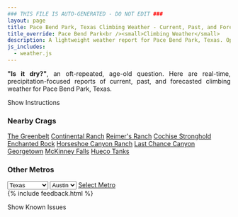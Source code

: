 ```yaml
---
### THIS FILE IS AUTO-GENERATED - DO NOT EDIT ###
layout: page
title: Pace Bend Park, Texas Climbing Weather - Current, Past, and Forecasted Report
title_override: Pace Bend Park<br /><small>Climbing Weather</small>
description: A lightweight weather report for Pace Bend Park, Texas. Optimized for slow internet connections.
js_includes:
  - weather.js
---
```


<section class="measure center lh-copy f5-ns f6 ph2 mv4" style="text-align: justify;">
<strong>"Is it dry?"</strong>, an oft-repeated, age-old question. Here are real-time,
precipitation-focused reports of current, past, and forecasted climbing weather for Pace Bend Park, Texas.
</section>

<p id="settings-toggle" class="mw5 b center tc hover-light-red black-70 pointer">Show Instructions</p>
<section id="settings" class="overflow-hidden" style="display:none;">
    <div class="mv2 ph2 center">
        <div class="fn f6 tc pv2">
            <p class="measure lh-copy center"><strong>Show/hide hourly forecasts</strong> by clicking the desired day.</p>
            <hr class="mw5 p0 mv2 o-60 b0 bt b--light-red light-red bg-light-red">
            <p class="measure lh-copy center"><strong>Current and Past conditions</strong> are measured by the nearest weather station. <strong>Forecast conditions</strong> are calculated and polled separately.</p>
            <hr class="mw5 p0 mv2 o-60 b0 bt b--light-red light-red bg-light-red">
            <p class="measure lh-copy center"><strong>Having issues?</strong> Try <a id="clear-cache" class="no-underline relative fancy-link light-red hover-light-red" href="#">clearing the local cache</a>.</p>
            <hr class="mw5 p0 mv2 o-60 b0 bt b--light-red light-red bg-light-red">
            <p class="measure lh-copy center">Weather data sourced from <a class="no-underline fancy-link relative light-red" target="_blank" href="https://www.weather.gov/documentation/services-web-api">weather.gov</a>.</p>
        </div>
    </div>
</section>
<section id="weather" data-crag="pace-bend-park-texas" class="mv4-ns mv3 ph2 center"></section>
<section id="nearby" class="tc lh-copy">
  <h3>Nearby Crags</h3>
<a class="nowrap no-underline fancy-link relative light-red mh3" href="/crags/the-greenbelt-texas-weather.html">The Greenbelt</a>
<a class="nowrap no-underline fancy-link relative light-red mh3" href="/crags/continental-ranch-texas-weather.html">Continental Ranch</a>
<a class="nowrap no-underline fancy-link relative light-red mh3" href="/crags/reimers-ranch-texas-weather.html">Reimer's Ranch</a>
<a class="nowrap no-underline fancy-link relative light-red mh3" href="/crags/cochise-stronghold-arizona-weather.html">Cochise Stronghold</a>
<a class="nowrap no-underline fancy-link relative light-red mh3" href="/crags/enchanted-rock-texas-weather.html">Enchanted Rock</a>
<a class="nowrap no-underline fancy-link relative light-red mh3" href="/crags/horseshoe-canyon-ranch-arkansas-weather.html">Horseshoe Canyon Ranch</a>
<a class="nowrap no-underline fancy-link relative light-red mh3" href="/crags/last-chance-canyon-new-mexico-weather.html">Last Chance Canyon</a>
<a class="nowrap no-underline fancy-link relative light-red mh3" href="/crags/georgetown-texas-weather.html">Georgetown</a>
<a class="nowrap no-underline fancy-link relative light-red mh3" href="/crags/mckinney-falls-texas-weather.html">McKinney Falls</a>
<a class="nowrap no-underline fancy-link relative light-red mh3" href="/crags/hueco-tanks-texas-weather.html">Hueco Tanks</a>
</section>
<section id="nearby" class="tc lh-copy">
  <h3>Other Metros</h3>
  <select class="ma1 bg-near-white pa2" id="stateSel">
    <option value="Texas" selected>Texas</option>
    <option value="Washington">Washington</option>
    <option value="Colorado">Colorado</option>
    <option value="Tennessee">Tennessee</option>
    <option value="Utah">Utah</option>
    <option value="California">California</option>
  </select>
  <select class="ma1 bg-near-white pa2" id="citySel">
    <option value="Austin" selected>Austin</option>
  </select>
  <a id="selectMetro" class="f6 link dim ph3 pv2 ma1 dib white bg-light-red" href="/crags/austin-texas-weather.html">Select Metro</a>
  <script>
    var states = [];
    states["Texas"] = "Austin"
    states["Washington"] = "Seattle"
    states["Colorado"] = "Denver"
    states["Tennessee"] = "Nashville"
    states["Utah"] = "Salt Lake City"
    states["California"] = "San Francisco|Los Angeles"
  </script>
</section>
{% include feedback.html %}
<p id="issues-toggle" class="mw5 b center tc hover-light-red black-70 pointer">Show Known Issues</p>
<section id="issues" class="overflow-hidden tc f6">
</section>

<script>
  var weekly_EWX_145_98 = {"updated":"2020-12-29T08:11:30+00:00","units":"us","forecastGenerator":"BaselineForecastGenerator","generatedAt":"2020-12-29T08:57:25+00:00","updateTime":"2020-12-29T08:11:30+00:00","validTimes":"2020-12-29T02:00:00+00:00/P8DT6H","elevation":{"value":235.9152,"unitCode":"unit:m"},"periods":[{"number":1,"name":"Overnight","startTime":"2020-12-29T02:00:00-06:00","endTime":"2020-12-29T06:00:00-06:00","isDaytime":false,"temperature":58,"temperatureUnit":"F","temperatureTrend":null,"windSpeed":"10 mph","windDirection":"SE","icon":"https://api.weather.gov/icons/land/night/rain_showers,30?size=medium","shortForecast":"Slight Chance Rain Showers","detailedForecast":"A slight chance of rain showers. Cloudy, with a low around 58. Southeast wind around 10 mph. Chance of precipitation is 30%. New rainfall amounts less than a tenth of an inch possible."},{"number":2,"name":"Tuesday","startTime":"2020-12-29T06:00:00-06:00","endTime":"2020-12-29T18:00:00-06:00","isDaytime":true,"temperature":72,"temperatureUnit":"F","temperatureTrend":null,"windSpeed":"10 to 15 mph","windDirection":"SE","icon":"https://api.weather.gov/icons/land/day/rain_showers,30/rain_showers,20?size=medium","shortForecast":"Chance Rain Showers","detailedForecast":"A chance of rain showers. Cloudy, with a high near 72. Southeast wind 10 to 15 mph. Chance of precipitation is 30%. New rainfall amounts less than a tenth of an inch possible."},{"number":3,"name":"Tuesday Night","startTime":"2020-12-29T18:00:00-06:00","endTime":"2020-12-30T06:00:00-06:00","isDaytime":false,"temperature":61,"temperatureUnit":"F","temperatureTrend":null,"windSpeed":"10 mph","windDirection":"SSE","icon":"https://api.weather.gov/icons/land/night/rain_showers,30/tsra,40?size=medium","shortForecast":"Chance Rain Showers then Chance Showers And Thunderstorms","detailedForecast":"A chance of rain showers before midnight, then a chance of showers and thunderstorms. Cloudy, with a low around 61. South southeast wind around 10 mph. Chance of precipitation is 40%. New rainfall amounts less than a tenth of an inch possible."},{"number":4,"name":"Wednesday","startTime":"2020-12-30T06:00:00-06:00","endTime":"2020-12-30T18:00:00-06:00","isDaytime":true,"temperature":67,"temperatureUnit":"F","temperatureTrend":null,"windSpeed":"5 to 15 mph","windDirection":"ESE","icon":"https://api.weather.gov/icons/land/day/tsra,90/tsra,100?size=medium","shortForecast":"Showers And Thunderstorms","detailedForecast":"Showers and thunderstorms. Mostly cloudy, with a high near 67. East southeast wind 5 to 15 mph, with gusts as high as 25 mph. Chance of precipitation is 100%."},{"number":5,"name":"Wednesday Night","startTime":"2020-12-30T18:00:00-06:00","endTime":"2020-12-31T06:00:00-06:00","isDaytime":false,"temperature":38,"temperatureUnit":"F","temperatureTrend":null,"windSpeed":"15 mph","windDirection":"N","icon":"https://api.weather.gov/icons/land/night/tsra,80/tsra,90?size=medium","shortForecast":"Rain","detailedForecast":"Rain and a slight chance of thunderstorms. Cloudy, with a low around 38. North wind around 15 mph, with gusts as high as 25 mph. Chance of precipitation is 90%."},{"number":6,"name":"Thursday","startTime":"2020-12-31T06:00:00-06:00","endTime":"2020-12-31T18:00:00-06:00","isDaytime":true,"temperature":42,"temperatureUnit":"F","temperatureTrend":null,"windSpeed":"10 to 15 mph","windDirection":"NW","icon":"https://api.weather.gov/icons/land/day/rain,80/rain,70?size=medium","shortForecast":"Rain","detailedForecast":"Rain. Cloudy, with a high near 42. Northwest wind 10 to 15 mph, with gusts as high as 25 mph. Chance of precipitation is 80%."},{"number":7,"name":"Thursday Night","startTime":"2020-12-31T18:00:00-06:00","endTime":"2021-01-01T06:00:00-06:00","isDaytime":false,"temperature":33,"temperatureUnit":"F","temperatureTrend":null,"windSpeed":"10 to 15 mph","windDirection":"W","icon":"https://api.weather.gov/icons/land/night/sct?size=medium","shortForecast":"Partly Cloudy","detailedForecast":"Partly cloudy, with a low around 33. West wind 10 to 15 mph, with gusts as high as 25 mph."},{"number":8,"name":"New Year's Day","startTime":"2021-01-01T06:00:00-06:00","endTime":"2021-01-01T18:00:00-06:00","isDaytime":true,"temperature":57,"temperatureUnit":"F","temperatureTrend":null,"windSpeed":"10 mph","windDirection":"NW","icon":"https://api.weather.gov/icons/land/day/few?size=medium","shortForecast":"Sunny","detailedForecast":"Sunny, with a high near 57. Northwest wind around 10 mph."},{"number":9,"name":"Friday Night","startTime":"2021-01-01T18:00:00-06:00","endTime":"2021-01-02T06:00:00-06:00","isDaytime":false,"temperature":32,"temperatureUnit":"F","temperatureTrend":null,"windSpeed":"0 to 10 mph","windDirection":"NW","icon":"https://api.weather.gov/icons/land/night/sct?size=medium","shortForecast":"Partly Cloudy","detailedForecast":"Partly cloudy, with a low around 32. Northwest wind 0 to 10 mph."},{"number":10,"name":"Saturday","startTime":"2021-01-02T06:00:00-06:00","endTime":"2021-01-02T18:00:00-06:00","isDaytime":true,"temperature":59,"temperatureUnit":"F","temperatureTrend":null,"windSpeed":"0 to 5 mph","windDirection":"NW","icon":"https://api.weather.gov/icons/land/day/sct?size=medium","shortForecast":"Mostly Sunny","detailedForecast":"Mostly sunny, with a high near 59."},{"number":11,"name":"Saturday Night","startTime":"2021-01-02T18:00:00-06:00","endTime":"2021-01-03T06:00:00-06:00","isDaytime":false,"temperature":33,"temperatureUnit":"F","temperatureTrend":null,"windSpeed":"0 mph","windDirection":"W","icon":"https://api.weather.gov/icons/land/night/few?size=medium","shortForecast":"Mostly Clear","detailedForecast":"Mostly clear, with a low around 33."},{"number":12,"name":"Sunday","startTime":"2021-01-03T06:00:00-06:00","endTime":"2021-01-03T18:00:00-06:00","isDaytime":true,"temperature":66,"temperatureUnit":"F","temperatureTrend":null,"windSpeed":"0 to 10 mph","windDirection":"SW","icon":"https://api.weather.gov/icons/land/day/few?size=medium","shortForecast":"Sunny","detailedForecast":"Sunny, with a high near 66."},{"number":13,"name":"Sunday Night","startTime":"2021-01-03T18:00:00-06:00","endTime":"2021-01-04T06:00:00-06:00","isDaytime":false,"temperature":39,"temperatureUnit":"F","temperatureTrend":null,"windSpeed":"5 mph","windDirection":"S","icon":"https://api.weather.gov/icons/land/night/few?size=medium","shortForecast":"Mostly Clear","detailedForecast":"Mostly clear, with a low around 39."},{"number":14,"name":"Monday","startTime":"2021-01-04T06:00:00-06:00","endTime":"2021-01-04T18:00:00-06:00","isDaytime":true,"temperature":68,"temperatureUnit":"F","temperatureTrend":null,"windSpeed":"5 to 10 mph","windDirection":"SSW","icon":"https://api.weather.gov/icons/land/day/few?size=medium","shortForecast":"Sunny","detailedForecast":"Sunny, with a high near 68."}]}
  var hourly_EWX_145_98 = {"@context":["https://geojson.org/geojson-ld/geojson-context.jsonld",{"@version":"1.1","wx":"https://api.weather.gov/ontology#","geo":"http://www.opengis.net/ont/geosparql#","unit":"http://codes.wmo.int/common/unit/","@vocab":"https://api.weather.gov/ontology#"}],"type":"Feature","geometry":{"type":"Polygon","coordinates":[[[-98.02033,30.4585276],[-98.0197427,30.4358017],[-97.9933734,30.436306],[-97.99395559999999,30.459031999999997],[-98.02033,30.4585276]]]},"properties":{"updated":"2020-12-29T08:11:30+00:00","units":"us","forecastGenerator":"HourlyForecastGenerator","generatedAt":"2020-12-29T08:57:27+00:00","updateTime":"2020-12-29T08:11:30+00:00","validTimes":"2020-12-29T02:00:00+00:00/P8DT6H","elevation":{"value":235.9152,"unitCode":"unit:m"},"periods":[{"number":1,"name":"","startTime":"2020-12-29T02:00:00-06:00","endTime":"2020-12-29T03:00:00-06:00","isDaytime":false,"temperature":62,"temperatureUnit":"F","temperatureTrend":null,"windSpeed":"10 mph","windDirection":"SE","icon":"https://api.weather.gov/icons/land/night/rain_showers,20?size=small","shortForecast":"Slight Chance Rain Showers","detailedForecast":""},{"number":2,"name":"","startTime":"2020-12-29T03:00:00-06:00","endTime":"2020-12-29T04:00:00-06:00","isDaytime":false,"temperature":61,"temperatureUnit":"F","temperatureTrend":null,"windSpeed":"10 mph","windDirection":"SE","icon":"https://api.weather.gov/icons/land/night/rain_showers,30?size=small","shortForecast":"Slight Chance Rain Showers","detailedForecast":""},{"number":3,"name":"","startTime":"2020-12-29T04:00:00-06:00","endTime":"2020-12-29T05:00:00-06:00","isDaytime":false,"temperature":60,"temperatureUnit":"F","temperatureTrend":null,"windSpeed":"10 mph","windDirection":"SE","icon":"https://api.weather.gov/icons/land/night/rain_showers,30?size=small","shortForecast":"Slight Chance Rain Showers","detailedForecast":""},{"number":4,"name":"","startTime":"2020-12-29T05:00:00-06:00","endTime":"2020-12-29T06:00:00-06:00","isDaytime":false,"temperature":59,"temperatureUnit":"F","temperatureTrend":null,"windSpeed":"10 mph","windDirection":"SE","icon":"https://api.weather.gov/icons/land/night/rain_showers,30?size=small","shortForecast":"Slight Chance Rain Showers","detailedForecast":""},{"number":5,"name":"","startTime":"2020-12-29T06:00:00-06:00","endTime":"2020-12-29T07:00:00-06:00","isDaytime":true,"temperature":58,"temperatureUnit":"F","temperatureTrend":null,"windSpeed":"10 mph","windDirection":"SE","icon":"https://api.weather.gov/icons/land/day/rain_showers,30?size=small","shortForecast":"Chance Rain Showers","detailedForecast":""},{"number":6,"name":"","startTime":"2020-12-29T07:00:00-06:00","endTime":"2020-12-29T08:00:00-06:00","isDaytime":true,"temperature":58,"temperatureUnit":"F","temperatureTrend":null,"windSpeed":"10 mph","windDirection":"SE","icon":"https://api.weather.gov/icons/land/day/rain_showers,30?size=small","shortForecast":"Chance Rain Showers","detailedForecast":""},{"number":7,"name":"","startTime":"2020-12-29T08:00:00-06:00","endTime":"2020-12-29T09:00:00-06:00","isDaytime":true,"temperature":58,"temperatureUnit":"F","temperatureTrend":null,"windSpeed":"10 mph","windDirection":"SE","icon":"https://api.weather.gov/icons/land/day/rain_showers,30?size=small","shortForecast":"Chance Rain Showers","detailedForecast":""},{"number":8,"name":"","startTime":"2020-12-29T09:00:00-06:00","endTime":"2020-12-29T10:00:00-06:00","isDaytime":true,"temperature":59,"temperatureUnit":"F","temperatureTrend":null,"windSpeed":"10 mph","windDirection":"SE","icon":"https://api.weather.gov/icons/land/day/rain_showers,20?size=small","shortForecast":"Slight Chance Rain Showers","detailedForecast":""},{"number":9,"name":"","startTime":"2020-12-29T10:00:00-06:00","endTime":"2020-12-29T11:00:00-06:00","isDaytime":true,"temperature":61,"temperatureUnit":"F","temperatureTrend":null,"windSpeed":"10 mph","windDirection":"SE","icon":"https://api.weather.gov/icons/land/day/rain_showers,20?size=small","shortForecast":"Slight Chance Rain Showers","detailedForecast":""},{"number":10,"name":"","startTime":"2020-12-29T11:00:00-06:00","endTime":"2020-12-29T12:00:00-06:00","isDaytime":true,"temperature":64,"temperatureUnit":"F","temperatureTrend":null,"windSpeed":"15 mph","windDirection":"SE","icon":"https://api.weather.gov/icons/land/day/rain_showers,20?size=small","shortForecast":"Slight Chance Rain Showers","detailedForecast":""},{"number":11,"name":"","startTime":"2020-12-29T12:00:00-06:00","endTime":"2020-12-29T13:00:00-06:00","isDaytime":true,"temperature":67,"temperatureUnit":"F","temperatureTrend":null,"windSpeed":"15 mph","windDirection":"SSE","icon":"https://api.weather.gov/icons/land/day/rain_showers,20?size=small","shortForecast":"Slight Chance Rain Showers","detailedForecast":""},{"number":12,"name":"","startTime":"2020-12-29T13:00:00-06:00","endTime":"2020-12-29T14:00:00-06:00","isDaytime":true,"temperature":70,"temperatureUnit":"F","temperatureTrend":null,"windSpeed":"15 mph","windDirection":"SSE","icon":"https://api.weather.gov/icons/land/day/rain_showers,20?size=small","shortForecast":"Slight Chance Rain Showers","detailedForecast":""},{"number":13,"name":"","startTime":"2020-12-29T14:00:00-06:00","endTime":"2020-12-29T15:00:00-06:00","isDaytime":true,"temperature":71,"temperatureUnit":"F","temperatureTrend":null,"windSpeed":"10 mph","windDirection":"SSE","icon":"https://api.weather.gov/icons/land/day/rain_showers,20?size=small","shortForecast":"Slight Chance Rain Showers","detailedForecast":""},{"number":14,"name":"","startTime":"2020-12-29T15:00:00-06:00","endTime":"2020-12-29T16:00:00-06:00","isDaytime":true,"temperature":72,"temperatureUnit":"F","temperatureTrend":null,"windSpeed":"10 mph","windDirection":"SSE","icon":"https://api.weather.gov/icons/land/day/rain_showers,20?size=small","shortForecast":"Slight Chance Rain Showers","detailedForecast":""},{"number":15,"name":"","startTime":"2020-12-29T16:00:00-06:00","endTime":"2020-12-29T17:00:00-06:00","isDaytime":true,"temperature":71,"temperatureUnit":"F","temperatureTrend":null,"windSpeed":"10 mph","windDirection":"SSE","icon":"https://api.weather.gov/icons/land/day/rain_showers?size=small","shortForecast":"Slight Chance Rain Showers","detailedForecast":""},{"number":16,"name":"","startTime":"2020-12-29T17:00:00-06:00","endTime":"2020-12-29T18:00:00-06:00","isDaytime":true,"temperature":69,"temperatureUnit":"F","temperatureTrend":null,"windSpeed":"10 mph","windDirection":"SE","icon":"https://api.weather.gov/icons/land/day/rain_showers?size=small","shortForecast":"Slight Chance Rain Showers","detailedForecast":""},{"number":17,"name":"","startTime":"2020-12-29T18:00:00-06:00","endTime":"2020-12-29T19:00:00-06:00","isDaytime":false,"temperature":67,"temperatureUnit":"F","temperatureTrend":null,"windSpeed":"10 mph","windDirection":"SE","icon":"https://api.weather.gov/icons/land/night/rain_showers?size=small","shortForecast":"Chance Rain Showers","detailedForecast":""},{"number":18,"name":"","startTime":"2020-12-29T19:00:00-06:00","endTime":"2020-12-29T20:00:00-06:00","isDaytime":false,"temperature":65,"temperatureUnit":"F","temperatureTrend":null,"windSpeed":"10 mph","windDirection":"SE","icon":"https://api.weather.gov/icons/land/night/rain_showers?size=small","shortForecast":"Chance Rain Showers","detailedForecast":""},{"number":19,"name":"","startTime":"2020-12-29T20:00:00-06:00","endTime":"2020-12-29T21:00:00-06:00","isDaytime":false,"temperature":63,"temperatureUnit":"F","temperatureTrend":null,"windSpeed":"10 mph","windDirection":"SE","icon":"https://api.weather.gov/icons/land/night/rain_showers?size=small","shortForecast":"Chance Rain Showers","detailedForecast":""},{"number":20,"name":"","startTime":"2020-12-29T21:00:00-06:00","endTime":"2020-12-29T22:00:00-06:00","isDaytime":false,"temperature":62,"temperatureUnit":"F","temperatureTrend":null,"windSpeed":"10 mph","windDirection":"SE","icon":"https://api.weather.gov/icons/land/night/rain_showers?size=small","shortForecast":"Chance Rain Showers","detailedForecast":""},{"number":21,"name":"","startTime":"2020-12-29T22:00:00-06:00","endTime":"2020-12-29T23:00:00-06:00","isDaytime":false,"temperature":62,"temperatureUnit":"F","temperatureTrend":null,"windSpeed":"10 mph","windDirection":"SSE","icon":"https://api.weather.gov/icons/land/night/rain_showers?size=small","shortForecast":"Chance Rain Showers","detailedForecast":""},{"number":22,"name":"","startTime":"2020-12-29T23:00:00-06:00","endTime":"2020-12-30T00:00:00-06:00","isDaytime":false,"temperature":62,"temperatureUnit":"F","temperatureTrend":null,"windSpeed":"10 mph","windDirection":"SSE","icon":"https://api.weather.gov/icons/land/night/rain_showers?size=small","shortForecast":"Chance Rain Showers","detailedForecast":""},{"number":23,"name":"","startTime":"2020-12-30T00:00:00-06:00","endTime":"2020-12-30T01:00:00-06:00","isDaytime":false,"temperature":62,"temperatureUnit":"F","temperatureTrend":null,"windSpeed":"10 mph","windDirection":"SSE","icon":"https://api.weather.gov/icons/land/night/tsra?size=small","shortForecast":"Chance Showers And Thunderstorms","detailedForecast":""},{"number":24,"name":"","startTime":"2020-12-30T01:00:00-06:00","endTime":"2020-12-30T02:00:00-06:00","isDaytime":false,"temperature":62,"temperatureUnit":"F","temperatureTrend":null,"windSpeed":"10 mph","windDirection":"SSE","icon":"https://api.weather.gov/icons/land/night/tsra?size=small","shortForecast":"Chance Showers And Thunderstorms","detailedForecast":""},{"number":25,"name":"","startTime":"2020-12-30T02:00:00-06:00","endTime":"2020-12-30T03:00:00-06:00","isDaytime":false,"temperature":62,"temperatureUnit":"F","temperatureTrend":null,"windSpeed":"10 mph","windDirection":"SSE","icon":"https://api.weather.gov/icons/land/night/tsra?size=small","shortForecast":"Chance Showers And Thunderstorms","detailedForecast":""},{"number":26,"name":"","startTime":"2020-12-30T03:00:00-06:00","endTime":"2020-12-30T04:00:00-06:00","isDaytime":false,"temperature":61,"temperatureUnit":"F","temperatureTrend":null,"windSpeed":"10 mph","windDirection":"SSE","icon":"https://api.weather.gov/icons/land/night/tsra?size=small","shortForecast":"Chance Showers And Thunderstorms","detailedForecast":""},{"number":27,"name":"","startTime":"2020-12-30T04:00:00-06:00","endTime":"2020-12-30T05:00:00-06:00","isDaytime":false,"temperature":61,"temperatureUnit":"F","temperatureTrend":null,"windSpeed":"10 mph","windDirection":"SSE","icon":"https://api.weather.gov/icons/land/night/tsra?size=small","shortForecast":"Chance Showers And Thunderstorms","detailedForecast":""},{"number":28,"name":"","startTime":"2020-12-30T05:00:00-06:00","endTime":"2020-12-30T06:00:00-06:00","isDaytime":false,"temperature":61,"temperatureUnit":"F","temperatureTrend":null,"windSpeed":"10 mph","windDirection":"SSE","icon":"https://api.weather.gov/icons/land/night/tsra?size=small","shortForecast":"Chance Showers And Thunderstorms","detailedForecast":""},{"number":29,"name":"","startTime":"2020-12-30T06:00:00-06:00","endTime":"2020-12-30T07:00:00-06:00","isDaytime":true,"temperature":61,"temperatureUnit":"F","temperatureTrend":null,"windSpeed":"10 mph","windDirection":"S","icon":"https://api.weather.gov/icons/land/day/tsra?size=small","shortForecast":"Showers And Thunderstorms","detailedForecast":""},{"number":30,"name":"","startTime":"2020-12-30T07:00:00-06:00","endTime":"2020-12-30T08:00:00-06:00","isDaytime":true,"temperature":61,"temperatureUnit":"F","temperatureTrend":null,"windSpeed":"10 mph","windDirection":"SSE","icon":"https://api.weather.gov/icons/land/day/tsra?size=small","shortForecast":"Showers And Thunderstorms","detailedForecast":""},{"number":31,"name":"","startTime":"2020-12-30T08:00:00-06:00","endTime":"2020-12-30T09:00:00-06:00","isDaytime":true,"temperature":61,"temperatureUnit":"F","temperatureTrend":null,"windSpeed":"5 mph","windDirection":"SSE","icon":"https://api.weather.gov/icons/land/day/tsra?size=small","shortForecast":"Showers And Thunderstorms","detailedForecast":""},{"number":32,"name":"","startTime":"2020-12-30T09:00:00-06:00","endTime":"2020-12-30T10:00:00-06:00","isDaytime":true,"temperature":62,"temperatureUnit":"F","temperatureTrend":null,"windSpeed":"5 mph","windDirection":"SSE","icon":"https://api.weather.gov/icons/land/day/tsra?size=small","shortForecast":"Showers And Thunderstorms","detailedForecast":""},{"number":33,"name":"","startTime":"2020-12-30T10:00:00-06:00","endTime":"2020-12-30T11:00:00-06:00","isDaytime":true,"temperature":64,"temperatureUnit":"F","temperatureTrend":null,"windSpeed":"10 mph","windDirection":"SSE","icon":"https://api.weather.gov/icons/land/day/tsra?size=small","shortForecast":"Showers And Thunderstorms","detailedForecast":""},{"number":34,"name":"","startTime":"2020-12-30T11:00:00-06:00","endTime":"2020-12-30T12:00:00-06:00","isDaytime":true,"temperature":66,"temperatureUnit":"F","temperatureTrend":null,"windSpeed":"10 mph","windDirection":"SSE","icon":"https://api.weather.gov/icons/land/day/tsra?size=small","shortForecast":"Showers And Thunderstorms","detailedForecast":""},{"number":35,"name":"","startTime":"2020-12-30T12:00:00-06:00","endTime":"2020-12-30T13:00:00-06:00","isDaytime":true,"temperature":67,"temperatureUnit":"F","temperatureTrend":null,"windSpeed":"5 mph","windDirection":"S","icon":"https://api.weather.gov/icons/land/day/tsra?size=small","shortForecast":"Showers And Thunderstorms","detailedForecast":""},{"number":36,"name":"","startTime":"2020-12-30T13:00:00-06:00","endTime":"2020-12-30T14:00:00-06:00","isDaytime":true,"temperature":66,"temperatureUnit":"F","temperatureTrend":null,"windSpeed":"5 mph","windDirection":"SE","icon":"https://api.weather.gov/icons/land/day/tsra?size=small","shortForecast":"Showers And Thunderstorms","detailedForecast":""},{"number":37,"name":"","startTime":"2020-12-30T14:00:00-06:00","endTime":"2020-12-30T15:00:00-06:00","isDaytime":true,"temperature":63,"temperatureUnit":"F","temperatureTrend":null,"windSpeed":"10 mph","windDirection":"NE","icon":"https://api.weather.gov/icons/land/day/tsra?size=small","shortForecast":"Showers And Thunderstorms","detailedForecast":""},{"number":38,"name":"","startTime":"2020-12-30T15:00:00-06:00","endTime":"2020-12-30T16:00:00-06:00","isDaytime":true,"temperature":59,"temperatureUnit":"F","temperatureTrend":null,"windSpeed":"15 mph","windDirection":"N","icon":"https://api.weather.gov/icons/land/day/tsra?size=small","shortForecast":"Showers And Thunderstorms","detailedForecast":""},{"number":39,"name":"","startTime":"2020-12-30T16:00:00-06:00","endTime":"2020-12-30T17:00:00-06:00","isDaytime":true,"temperature":55,"temperatureUnit":"F","temperatureTrend":null,"windSpeed":"15 mph","windDirection":"N","icon":"https://api.weather.gov/icons/land/day/tsra?size=small","shortForecast":"Showers And Thunderstorms","detailedForecast":""},{"number":40,"name":"","startTime":"2020-12-30T17:00:00-06:00","endTime":"2020-12-30T18:00:00-06:00","isDaytime":true,"temperature":52,"temperatureUnit":"F","temperatureTrend":null,"windSpeed":"15 mph","windDirection":"N","icon":"https://api.weather.gov/icons/land/day/tsra?size=small","shortForecast":"Showers And Thunderstorms","detailedForecast":""},{"number":41,"name":"","startTime":"2020-12-30T18:00:00-06:00","endTime":"2020-12-30T19:00:00-06:00","isDaytime":false,"temperature":48,"temperatureUnit":"F","temperatureTrend":null,"windSpeed":"15 mph","windDirection":"N","icon":"https://api.weather.gov/icons/land/night/tsra?size=small","shortForecast":"Rain","detailedForecast":""},{"number":42,"name":"","startTime":"2020-12-30T19:00:00-06:00","endTime":"2020-12-30T20:00:00-06:00","isDaytime":false,"temperature":47,"temperatureUnit":"F","temperatureTrend":null,"windSpeed":"15 mph","windDirection":"N","icon":"https://api.weather.gov/icons/land/night/tsra?size=small","shortForecast":"Rain","detailedForecast":""},{"number":43,"name":"","startTime":"2020-12-30T20:00:00-06:00","endTime":"2020-12-30T21:00:00-06:00","isDaytime":false,"temperature":46,"temperatureUnit":"F","temperatureTrend":null,"windSpeed":"15 mph","windDirection":"N","icon":"https://api.weather.gov/icons/land/night/tsra?size=small","shortForecast":"Rain","detailedForecast":""},{"number":44,"name":"","startTime":"2020-12-30T21:00:00-06:00","endTime":"2020-12-30T22:00:00-06:00","isDaytime":false,"temperature":45,"temperatureUnit":"F","temperatureTrend":null,"windSpeed":"15 mph","windDirection":"N","icon":"https://api.weather.gov/icons/land/night/tsra?size=small","shortForecast":"Rain","detailedForecast":""},{"number":45,"name":"","startTime":"2020-12-30T22:00:00-06:00","endTime":"2020-12-30T23:00:00-06:00","isDaytime":false,"temperature":44,"temperatureUnit":"F","temperatureTrend":null,"windSpeed":"15 mph","windDirection":"N","icon":"https://api.weather.gov/icons/land/night/tsra?size=small","shortForecast":"Rain","detailedForecast":""},{"number":46,"name":"","startTime":"2020-12-30T23:00:00-06:00","endTime":"2020-12-31T00:00:00-06:00","isDaytime":false,"temperature":44,"temperatureUnit":"F","temperatureTrend":null,"windSpeed":"15 mph","windDirection":"N","icon":"https://api.weather.gov/icons/land/night/tsra?size=small","shortForecast":"Rain","detailedForecast":""},{"number":47,"name":"","startTime":"2020-12-31T00:00:00-06:00","endTime":"2020-12-31T01:00:00-06:00","isDaytime":false,"temperature":43,"temperatureUnit":"F","temperatureTrend":null,"windSpeed":"15 mph","windDirection":"N","icon":"https://api.weather.gov/icons/land/night/rain?size=small","shortForecast":"Rain","detailedForecast":""},{"number":48,"name":"","startTime":"2020-12-31T01:00:00-06:00","endTime":"2020-12-31T02:00:00-06:00","isDaytime":false,"temperature":42,"temperatureUnit":"F","temperatureTrend":null,"windSpeed":"15 mph","windDirection":"N","icon":"https://api.weather.gov/icons/land/night/rain?size=small","shortForecast":"Rain","detailedForecast":""},{"number":49,"name":"","startTime":"2020-12-31T02:00:00-06:00","endTime":"2020-12-31T03:00:00-06:00","isDaytime":false,"temperature":42,"temperatureUnit":"F","temperatureTrend":null,"windSpeed":"15 mph","windDirection":"N","icon":"https://api.weather.gov/icons/land/night/rain?size=small","shortForecast":"Rain","detailedForecast":""},{"number":50,"name":"","startTime":"2020-12-31T03:00:00-06:00","endTime":"2020-12-31T04:00:00-06:00","isDaytime":false,"temperature":41,"temperatureUnit":"F","temperatureTrend":null,"windSpeed":"15 mph","windDirection":"N","icon":"https://api.weather.gov/icons/land/night/rain?size=small","shortForecast":"Rain","detailedForecast":""},{"number":51,"name":"","startTime":"2020-12-31T04:00:00-06:00","endTime":"2020-12-31T05:00:00-06:00","isDaytime":false,"temperature":40,"temperatureUnit":"F","temperatureTrend":null,"windSpeed":"15 mph","windDirection":"N","icon":"https://api.weather.gov/icons/land/night/rain?size=small","shortForecast":"Rain","detailedForecast":""},{"number":52,"name":"","startTime":"2020-12-31T05:00:00-06:00","endTime":"2020-12-31T06:00:00-06:00","isDaytime":false,"temperature":39,"temperatureUnit":"F","temperatureTrend":null,"windSpeed":"15 mph","windDirection":"N","icon":"https://api.weather.gov/icons/land/night/rain?size=small","shortForecast":"Rain","detailedForecast":""},{"number":53,"name":"","startTime":"2020-12-31T06:00:00-06:00","endTime":"2020-12-31T07:00:00-06:00","isDaytime":true,"temperature":38,"temperatureUnit":"F","temperatureTrend":null,"windSpeed":"15 mph","windDirection":"N","icon":"https://api.weather.gov/icons/land/day/rain?size=small","shortForecast":"Rain","detailedForecast":""},{"number":54,"name":"","startTime":"2020-12-31T07:00:00-06:00","endTime":"2020-12-31T08:00:00-06:00","isDaytime":true,"temperature":38,"temperatureUnit":"F","temperatureTrend":null,"windSpeed":"15 mph","windDirection":"N","icon":"https://api.weather.gov/icons/land/day/rain?size=small","shortForecast":"Rain","detailedForecast":""},{"number":55,"name":"","startTime":"2020-12-31T08:00:00-06:00","endTime":"2020-12-31T09:00:00-06:00","isDaytime":true,"temperature":39,"temperatureUnit":"F","temperatureTrend":null,"windSpeed":"15 mph","windDirection":"N","icon":"https://api.weather.gov/icons/land/day/rain?size=small","shortForecast":"Rain","detailedForecast":""},{"number":56,"name":"","startTime":"2020-12-31T09:00:00-06:00","endTime":"2020-12-31T10:00:00-06:00","isDaytime":true,"temperature":40,"temperatureUnit":"F","temperatureTrend":null,"windSpeed":"15 mph","windDirection":"N","icon":"https://api.weather.gov/icons/land/day/rain?size=small","shortForecast":"Rain","detailedForecast":""},{"number":57,"name":"","startTime":"2020-12-31T10:00:00-06:00","endTime":"2020-12-31T11:00:00-06:00","isDaytime":true,"temperature":41,"temperatureUnit":"F","temperatureTrend":null,"windSpeed":"15 mph","windDirection":"NNW","icon":"https://api.weather.gov/icons/land/day/rain?size=small","shortForecast":"Rain","detailedForecast":""},{"number":58,"name":"","startTime":"2020-12-31T11:00:00-06:00","endTime":"2020-12-31T12:00:00-06:00","isDaytime":true,"temperature":42,"temperatureUnit":"F","temperatureTrend":null,"windSpeed":"15 mph","windDirection":"NNW","icon":"https://api.weather.gov/icons/land/day/rain?size=small","shortForecast":"Rain","detailedForecast":""},{"number":59,"name":"","startTime":"2020-12-31T12:00:00-06:00","endTime":"2020-12-31T13:00:00-06:00","isDaytime":true,"temperature":42,"temperatureUnit":"F","temperatureTrend":null,"windSpeed":"10 mph","windDirection":"NW","icon":"https://api.weather.gov/icons/land/day/rain?size=small","shortForecast":"Rain Likely","detailedForecast":""},{"number":60,"name":"","startTime":"2020-12-31T13:00:00-06:00","endTime":"2020-12-31T14:00:00-06:00","isDaytime":true,"temperature":42,"temperatureUnit":"F","temperatureTrend":null,"windSpeed":"10 mph","windDirection":"NW","icon":"https://api.weather.gov/icons/land/day/rain?size=small","shortForecast":"Rain Likely","detailedForecast":""},{"number":61,"name":"","startTime":"2020-12-31T14:00:00-06:00","endTime":"2020-12-31T15:00:00-06:00","isDaytime":true,"temperature":42,"temperatureUnit":"F","temperatureTrend":null,"windSpeed":"15 mph","windDirection":"NW","icon":"https://api.weather.gov/icons/land/day/rain?size=small","shortForecast":"Rain Likely","detailedForecast":""},{"number":62,"name":"","startTime":"2020-12-31T15:00:00-06:00","endTime":"2020-12-31T16:00:00-06:00","isDaytime":true,"temperature":41,"temperatureUnit":"F","temperatureTrend":null,"windSpeed":"15 mph","windDirection":"WNW","icon":"https://api.weather.gov/icons/land/day/rain?size=small","shortForecast":"Rain Likely","detailedForecast":""},{"number":63,"name":"","startTime":"2020-12-31T16:00:00-06:00","endTime":"2020-12-31T17:00:00-06:00","isDaytime":true,"temperature":40,"temperatureUnit":"F","temperatureTrend":null,"windSpeed":"15 mph","windDirection":"WNW","icon":"https://api.weather.gov/icons/land/day/rain?size=small","shortForecast":"Rain Likely","detailedForecast":""},{"number":64,"name":"","startTime":"2020-12-31T17:00:00-06:00","endTime":"2020-12-31T18:00:00-06:00","isDaytime":true,"temperature":39,"temperatureUnit":"F","temperatureTrend":null,"windSpeed":"15 mph","windDirection":"WNW","icon":"https://api.weather.gov/icons/land/day/rain?size=small","shortForecast":"Rain Likely","detailedForecast":""},{"number":65,"name":"","startTime":"2020-12-31T18:00:00-06:00","endTime":"2020-12-31T19:00:00-06:00","isDaytime":false,"temperature":38,"temperatureUnit":"F","temperatureTrend":null,"windSpeed":"15 mph","windDirection":"WNW","icon":"https://api.weather.gov/icons/land/night/bkn?size=small","shortForecast":"Mostly Cloudy","detailedForecast":""},{"number":66,"name":"","startTime":"2020-12-31T19:00:00-06:00","endTime":"2020-12-31T20:00:00-06:00","isDaytime":false,"temperature":36,"temperatureUnit":"F","temperatureTrend":null,"windSpeed":"15 mph","windDirection":"WNW","icon":"https://api.weather.gov/icons/land/night/bkn?size=small","shortForecast":"Mostly Cloudy","detailedForecast":""},{"number":67,"name":"","startTime":"2020-12-31T20:00:00-06:00","endTime":"2020-12-31T21:00:00-06:00","isDaytime":false,"temperature":35,"temperatureUnit":"F","temperatureTrend":null,"windSpeed":"15 mph","windDirection":"WNW","icon":"https://api.weather.gov/icons/land/night/bkn?size=small","shortForecast":"Mostly Cloudy","detailedForecast":""},{"number":68,"name":"","startTime":"2020-12-31T21:00:00-06:00","endTime":"2020-12-31T22:00:00-06:00","isDaytime":false,"temperature":35,"temperatureUnit":"F","temperatureTrend":null,"windSpeed":"15 mph","windDirection":"WNW","icon":"https://api.weather.gov/icons/land/night/bkn?size=small","shortForecast":"Mostly Cloudy","detailedForecast":""},{"number":69,"name":"","startTime":"2020-12-31T22:00:00-06:00","endTime":"2020-12-31T23:00:00-06:00","isDaytime":false,"temperature":35,"temperatureUnit":"F","temperatureTrend":null,"windSpeed":"15 mph","windDirection":"WNW","icon":"https://api.weather.gov/icons/land/night/bkn?size=small","shortForecast":"Mostly Cloudy","detailedForecast":""},{"number":70,"name":"","startTime":"2020-12-31T23:00:00-06:00","endTime":"2021-01-01T00:00:00-06:00","isDaytime":false,"temperature":35,"temperatureUnit":"F","temperatureTrend":null,"windSpeed":"15 mph","windDirection":"W","icon":"https://api.weather.gov/icons/land/night/bkn?size=small","shortForecast":"Mostly Cloudy","detailedForecast":""},{"number":71,"name":"","startTime":"2021-01-01T00:00:00-06:00","endTime":"2021-01-01T01:00:00-06:00","isDaytime":false,"temperature":35,"temperatureUnit":"F","temperatureTrend":null,"windSpeed":"15 mph","windDirection":"W","icon":"https://api.weather.gov/icons/land/night/sct?size=small","shortForecast":"Partly Cloudy","detailedForecast":""},{"number":72,"name":"","startTime":"2021-01-01T01:00:00-06:00","endTime":"2021-01-01T02:00:00-06:00","isDaytime":false,"temperature":35,"temperatureUnit":"F","temperatureTrend":null,"windSpeed":"15 mph","windDirection":"W","icon":"https://api.weather.gov/icons/land/night/sct?size=small","shortForecast":"Partly Cloudy","detailedForecast":""},{"number":73,"name":"","startTime":"2021-01-01T02:00:00-06:00","endTime":"2021-01-01T03:00:00-06:00","isDaytime":false,"temperature":34,"temperatureUnit":"F","temperatureTrend":null,"windSpeed":"15 mph","windDirection":"W","icon":"https://api.weather.gov/icons/land/night/sct?size=small","shortForecast":"Partly Cloudy","detailedForecast":""},{"number":74,"name":"","startTime":"2021-01-01T03:00:00-06:00","endTime":"2021-01-01T04:00:00-06:00","isDaytime":false,"temperature":34,"temperatureUnit":"F","temperatureTrend":null,"windSpeed":"10 mph","windDirection":"W","icon":"https://api.weather.gov/icons/land/night/few?size=small","shortForecast":"Mostly Clear","detailedForecast":""},{"number":75,"name":"","startTime":"2021-01-01T04:00:00-06:00","endTime":"2021-01-01T05:00:00-06:00","isDaytime":false,"temperature":33,"temperatureUnit":"F","temperatureTrend":null,"windSpeed":"10 mph","windDirection":"W","icon":"https://api.weather.gov/icons/land/night/few?size=small","shortForecast":"Mostly Clear","detailedForecast":""},{"number":76,"name":"","startTime":"2021-01-01T05:00:00-06:00","endTime":"2021-01-01T06:00:00-06:00","isDaytime":false,"temperature":33,"temperatureUnit":"F","temperatureTrend":null,"windSpeed":"10 mph","windDirection":"W","icon":"https://api.weather.gov/icons/land/night/few?size=small","shortForecast":"Mostly Clear","detailedForecast":""},{"number":77,"name":"","startTime":"2021-01-01T06:00:00-06:00","endTime":"2021-01-01T07:00:00-06:00","isDaytime":true,"temperature":33,"temperatureUnit":"F","temperatureTrend":null,"windSpeed":"10 mph","windDirection":"W","icon":"https://api.weather.gov/icons/land/day/few?size=small","shortForecast":"Sunny","detailedForecast":""},{"number":78,"name":"","startTime":"2021-01-01T07:00:00-06:00","endTime":"2021-01-01T08:00:00-06:00","isDaytime":true,"temperature":34,"temperatureUnit":"F","temperatureTrend":null,"windSpeed":"10 mph","windDirection":"W","icon":"https://api.weather.gov/icons/land/day/few?size=small","shortForecast":"Sunny","detailedForecast":""},{"number":79,"name":"","startTime":"2021-01-01T08:00:00-06:00","endTime":"2021-01-01T09:00:00-06:00","isDaytime":true,"temperature":35,"temperatureUnit":"F","temperatureTrend":null,"windSpeed":"10 mph","windDirection":"W","icon":"https://api.weather.gov/icons/land/day/few?size=small","shortForecast":"Sunny","detailedForecast":""},{"number":80,"name":"","startTime":"2021-01-01T09:00:00-06:00","endTime":"2021-01-01T10:00:00-06:00","isDaytime":true,"temperature":38,"temperatureUnit":"F","temperatureTrend":null,"windSpeed":"10 mph","windDirection":"WNW","icon":"https://api.weather.gov/icons/land/day/few?size=small","shortForecast":"Sunny","detailedForecast":""},{"number":81,"name":"","startTime":"2021-01-01T10:00:00-06:00","endTime":"2021-01-01T11:00:00-06:00","isDaytime":true,"temperature":41,"temperatureUnit":"F","temperatureTrend":null,"windSpeed":"10 mph","windDirection":"WNW","icon":"https://api.weather.gov/icons/land/day/few?size=small","shortForecast":"Sunny","detailedForecast":""},{"number":82,"name":"","startTime":"2021-01-01T11:00:00-06:00","endTime":"2021-01-01T12:00:00-06:00","isDaytime":true,"temperature":46,"temperatureUnit":"F","temperatureTrend":null,"windSpeed":"10 mph","windDirection":"WNW","icon":"https://api.weather.gov/icons/land/day/skc?size=small","shortForecast":"Sunny","detailedForecast":""},{"number":83,"name":"","startTime":"2021-01-01T12:00:00-06:00","endTime":"2021-01-01T13:00:00-06:00","isDaytime":true,"temperature":50,"temperatureUnit":"F","temperatureTrend":null,"windSpeed":"10 mph","windDirection":"WNW","icon":"https://api.weather.gov/icons/land/day/skc?size=small","shortForecast":"Sunny","detailedForecast":""},{"number":84,"name":"","startTime":"2021-01-01T13:00:00-06:00","endTime":"2021-01-01T14:00:00-06:00","isDaytime":true,"temperature":54,"temperatureUnit":"F","temperatureTrend":null,"windSpeed":"10 mph","windDirection":"WNW","icon":"https://api.weather.gov/icons/land/day/skc?size=small","shortForecast":"Sunny","detailedForecast":""},{"number":85,"name":"","startTime":"2021-01-01T14:00:00-06:00","endTime":"2021-01-01T15:00:00-06:00","isDaytime":true,"temperature":56,"temperatureUnit":"F","temperatureTrend":null,"windSpeed":"10 mph","windDirection":"NW","icon":"https://api.weather.gov/icons/land/day/skc?size=small","shortForecast":"Sunny","detailedForecast":""},{"number":86,"name":"","startTime":"2021-01-01T15:00:00-06:00","endTime":"2021-01-01T16:00:00-06:00","isDaytime":true,"temperature":57,"temperatureUnit":"F","temperatureTrend":null,"windSpeed":"10 mph","windDirection":"NW","icon":"https://api.weather.gov/icons/land/day/skc?size=small","shortForecast":"Sunny","detailedForecast":""},{"number":87,"name":"","startTime":"2021-01-01T16:00:00-06:00","endTime":"2021-01-01T17:00:00-06:00","isDaytime":true,"temperature":55,"temperatureUnit":"F","temperatureTrend":null,"windSpeed":"10 mph","windDirection":"NW","icon":"https://api.weather.gov/icons/land/day/skc?size=small","shortForecast":"Sunny","detailedForecast":""},{"number":88,"name":"","startTime":"2021-01-01T17:00:00-06:00","endTime":"2021-01-01T18:00:00-06:00","isDaytime":true,"temperature":52,"temperatureUnit":"F","temperatureTrend":null,"windSpeed":"10 mph","windDirection":"NNW","icon":"https://api.weather.gov/icons/land/day/few?size=small","shortForecast":"Sunny","detailedForecast":""},{"number":89,"name":"","startTime":"2021-01-01T18:00:00-06:00","endTime":"2021-01-01T19:00:00-06:00","isDaytime":false,"temperature":48,"temperatureUnit":"F","temperatureTrend":null,"windSpeed":"10 mph","windDirection":"NNW","icon":"https://api.weather.gov/icons/land/night/few?size=small","shortForecast":"Mostly Clear","detailedForecast":""},{"number":90,"name":"","startTime":"2021-01-01T19:00:00-06:00","endTime":"2021-01-01T20:00:00-06:00","isDaytime":false,"temperature":45,"temperatureUnit":"F","temperatureTrend":null,"windSpeed":"5 mph","windDirection":"NNW","icon":"https://api.weather.gov/icons/land/night/few?size=small","shortForecast":"Mostly Clear","detailedForecast":""},{"number":91,"name":"","startTime":"2021-01-01T20:00:00-06:00","endTime":"2021-01-01T21:00:00-06:00","isDaytime":false,"temperature":42,"temperatureUnit":"F","temperatureTrend":null,"windSpeed":"5 mph","windDirection":"NW","icon":"https://api.weather.gov/icons/land/night/few?size=small","shortForecast":"Mostly Clear","detailedForecast":""},{"number":92,"name":"","startTime":"2021-01-01T21:00:00-06:00","endTime":"2021-01-01T22:00:00-06:00","isDaytime":false,"temperature":40,"temperatureUnit":"F","temperatureTrend":null,"windSpeed":"0 mph","windDirection":"NW","icon":"https://api.weather.gov/icons/land/night/few?size=small","shortForecast":"Mostly Clear","detailedForecast":""},{"number":93,"name":"","startTime":"2021-01-01T22:00:00-06:00","endTime":"2021-01-01T23:00:00-06:00","isDaytime":false,"temperature":38,"temperatureUnit":"F","temperatureTrend":null,"windSpeed":"0 mph","windDirection":"NW","icon":"https://api.weather.gov/icons/land/night/sct?size=small","shortForecast":"Partly Cloudy","detailedForecast":""},{"number":94,"name":"","startTime":"2021-01-01T23:00:00-06:00","endTime":"2021-01-02T00:00:00-06:00","isDaytime":false,"temperature":36,"temperatureUnit":"F","temperatureTrend":null,"windSpeed":"0 mph","windDirection":"NW","icon":"https://api.weather.gov/icons/land/night/sct?size=small","shortForecast":"Partly Cloudy","detailedForecast":""},{"number":95,"name":"","startTime":"2021-01-02T00:00:00-06:00","endTime":"2021-01-02T01:00:00-06:00","isDaytime":false,"temperature":35,"temperatureUnit":"F","temperatureTrend":null,"windSpeed":"0 mph","windDirection":"NW","icon":"https://api.weather.gov/icons/land/night/sct?size=small","shortForecast":"Partly Cloudy","detailedForecast":""},{"number":96,"name":"","startTime":"2021-01-02T01:00:00-06:00","endTime":"2021-01-02T02:00:00-06:00","isDaytime":false,"temperature":35,"temperatureUnit":"F","temperatureTrend":null,"windSpeed":"0 mph","windDirection":"NW","icon":"https://api.weather.gov/icons/land/night/sct?size=small","shortForecast":"Partly Cloudy","detailedForecast":""},{"number":97,"name":"","startTime":"2021-01-02T02:00:00-06:00","endTime":"2021-01-02T03:00:00-06:00","isDaytime":false,"temperature":35,"temperatureUnit":"F","temperatureTrend":null,"windSpeed":"5 mph","windDirection":"NW","icon":"https://api.weather.gov/icons/land/night/bkn?size=small","shortForecast":"Mostly Cloudy","detailedForecast":""},{"number":98,"name":"","startTime":"2021-01-02T03:00:00-06:00","endTime":"2021-01-02T04:00:00-06:00","isDaytime":false,"temperature":34,"temperatureUnit":"F","temperatureTrend":null,"windSpeed":"5 mph","windDirection":"NW","icon":"https://api.weather.gov/icons/land/night/bkn?size=small","shortForecast":"Mostly Cloudy","detailedForecast":""},{"number":99,"name":"","startTime":"2021-01-02T04:00:00-06:00","endTime":"2021-01-02T05:00:00-06:00","isDaytime":false,"temperature":33,"temperatureUnit":"F","temperatureTrend":null,"windSpeed":"5 mph","windDirection":"NW","icon":"https://api.weather.gov/icons/land/night/bkn?size=small","shortForecast":"Mostly Cloudy","detailedForecast":""},{"number":100,"name":"","startTime":"2021-01-02T05:00:00-06:00","endTime":"2021-01-02T06:00:00-06:00","isDaytime":false,"temperature":32,"temperatureUnit":"F","temperatureTrend":null,"windSpeed":"0 mph","windDirection":"NW","icon":"https://api.weather.gov/icons/land/night/bkn?size=small","shortForecast":"Mostly Cloudy","detailedForecast":""},{"number":101,"name":"","startTime":"2021-01-02T06:00:00-06:00","endTime":"2021-01-02T07:00:00-06:00","isDaytime":true,"temperature":32,"temperatureUnit":"F","temperatureTrend":null,"windSpeed":"0 mph","windDirection":"NW","icon":"https://api.weather.gov/icons/land/day/sct?size=small","shortForecast":"Mostly Sunny","detailedForecast":""},{"number":102,"name":"","startTime":"2021-01-02T07:00:00-06:00","endTime":"2021-01-02T08:00:00-06:00","isDaytime":true,"temperature":33,"temperatureUnit":"F","temperatureTrend":null,"windSpeed":"0 mph","windDirection":"NW","icon":"https://api.weather.gov/icons/land/day/sct?size=small","shortForecast":"Mostly Sunny","detailedForecast":""},{"number":103,"name":"","startTime":"2021-01-02T08:00:00-06:00","endTime":"2021-01-02T09:00:00-06:00","isDaytime":true,"temperature":34,"temperatureUnit":"F","temperatureTrend":null,"windSpeed":"0 mph","windDirection":"NW","icon":"https://api.weather.gov/icons/land/day/sct?size=small","shortForecast":"Mostly Sunny","detailedForecast":""},{"number":104,"name":"","startTime":"2021-01-02T09:00:00-06:00","endTime":"2021-01-02T10:00:00-06:00","isDaytime":true,"temperature":38,"temperatureUnit":"F","temperatureTrend":null,"windSpeed":"5 mph","windDirection":"NW","icon":"https://api.weather.gov/icons/land/day/sct?size=small","shortForecast":"Mostly Sunny","detailedForecast":""},{"number":105,"name":"","startTime":"2021-01-02T10:00:00-06:00","endTime":"2021-01-02T11:00:00-06:00","isDaytime":true,"temperature":42,"temperatureUnit":"F","temperatureTrend":null,"windSpeed":"5 mph","windDirection":"NW","icon":"https://api.weather.gov/icons/land/day/sct?size=small","shortForecast":"Mostly Sunny","detailedForecast":""},{"number":106,"name":"","startTime":"2021-01-02T11:00:00-06:00","endTime":"2021-01-02T12:00:00-06:00","isDaytime":true,"temperature":47,"temperatureUnit":"F","temperatureTrend":null,"windSpeed":"5 mph","windDirection":"NW","icon":"https://api.weather.gov/icons/land/day/sct?size=small","shortForecast":"Mostly Sunny","detailedForecast":""},{"number":107,"name":"","startTime":"2021-01-02T12:00:00-06:00","endTime":"2021-01-02T13:00:00-06:00","isDaytime":true,"temperature":52,"temperatureUnit":"F","temperatureTrend":null,"windSpeed":"5 mph","windDirection":"NW","icon":"https://api.weather.gov/icons/land/day/sct?size=small","shortForecast":"Mostly Sunny","detailedForecast":""},{"number":108,"name":"","startTime":"2021-01-02T13:00:00-06:00","endTime":"2021-01-02T14:00:00-06:00","isDaytime":true,"temperature":56,"temperatureUnit":"F","temperatureTrend":null,"windSpeed":"5 mph","windDirection":"NW","icon":"https://api.weather.gov/icons/land/day/few?size=small","shortForecast":"Sunny","detailedForecast":""},{"number":109,"name":"","startTime":"2021-01-02T14:00:00-06:00","endTime":"2021-01-02T15:00:00-06:00","isDaytime":true,"temperature":59,"temperatureUnit":"F","temperatureTrend":null,"windSpeed":"5 mph","windDirection":"NW","icon":"https://api.weather.gov/icons/land/day/few?size=small","shortForecast":"Sunny","detailedForecast":""},{"number":110,"name":"","startTime":"2021-01-02T15:00:00-06:00","endTime":"2021-01-02T16:00:00-06:00","isDaytime":true,"temperature":59,"temperatureUnit":"F","temperatureTrend":null,"windSpeed":"5 mph","windDirection":"NW","icon":"https://api.weather.gov/icons/land/day/skc?size=small","shortForecast":"Sunny","detailedForecast":""},{"number":111,"name":"","startTime":"2021-01-02T16:00:00-06:00","endTime":"2021-01-02T17:00:00-06:00","isDaytime":true,"temperature":57,"temperatureUnit":"F","temperatureTrend":null,"windSpeed":"5 mph","windDirection":"NW","icon":"https://api.weather.gov/icons/land/day/skc?size=small","shortForecast":"Sunny","detailedForecast":""},{"number":112,"name":"","startTime":"2021-01-02T17:00:00-06:00","endTime":"2021-01-02T18:00:00-06:00","isDaytime":true,"temperature":54,"temperatureUnit":"F","temperatureTrend":null,"windSpeed":"5 mph","windDirection":"NW","icon":"https://api.weather.gov/icons/land/day/skc?size=small","shortForecast":"Sunny","detailedForecast":""},{"number":113,"name":"","startTime":"2021-01-02T18:00:00-06:00","endTime":"2021-01-02T19:00:00-06:00","isDaytime":false,"temperature":50,"temperatureUnit":"F","temperatureTrend":null,"windSpeed":"0 mph","windDirection":"NW","icon":"https://api.weather.gov/icons/land/night/skc?size=small","shortForecast":"Clear","detailedForecast":""},{"number":114,"name":"","startTime":"2021-01-02T19:00:00-06:00","endTime":"2021-01-02T20:00:00-06:00","isDaytime":false,"temperature":47,"temperatureUnit":"F","temperatureTrend":null,"windSpeed":"0 mph","windDirection":"WNW","icon":"https://api.weather.gov/icons/land/night/skc?size=small","shortForecast":"Clear","detailedForecast":""},{"number":115,"name":"","startTime":"2021-01-02T20:00:00-06:00","endTime":"2021-01-02T21:00:00-06:00","isDaytime":false,"temperature":44,"temperatureUnit":"F","temperatureTrend":null,"windSpeed":"0 mph","windDirection":"W","icon":"https://api.weather.gov/icons/land/night/skc?size=small","shortForecast":"Clear","detailedForecast":""},{"number":116,"name":"","startTime":"2021-01-02T21:00:00-06:00","endTime":"2021-01-02T22:00:00-06:00","isDaytime":false,"temperature":42,"temperatureUnit":"F","temperatureTrend":null,"windSpeed":"0 mph","windDirection":"W","icon":"https://api.weather.gov/icons/land/night/skc?size=small","shortForecast":"Clear","detailedForecast":""},{"number":117,"name":"","startTime":"2021-01-02T22:00:00-06:00","endTime":"2021-01-02T23:00:00-06:00","isDaytime":false,"temperature":40,"temperatureUnit":"F","temperatureTrend":null,"windSpeed":"0 mph","windDirection":"W","icon":"https://api.weather.gov/icons/land/night/few?size=small","shortForecast":"Mostly Clear","detailedForecast":""},{"number":118,"name":"","startTime":"2021-01-02T23:00:00-06:00","endTime":"2021-01-03T00:00:00-06:00","isDaytime":false,"temperature":39,"temperatureUnit":"F","temperatureTrend":null,"windSpeed":"0 mph","windDirection":"WSW","icon":"https://api.weather.gov/icons/land/night/few?size=small","shortForecast":"Mostly Clear","detailedForecast":""},{"number":119,"name":"","startTime":"2021-01-03T00:00:00-06:00","endTime":"2021-01-03T01:00:00-06:00","isDaytime":false,"temperature":38,"temperatureUnit":"F","temperatureTrend":null,"windSpeed":"0 mph","windDirection":"WSW","icon":"https://api.weather.gov/icons/land/night/few?size=small","shortForecast":"Mostly Clear","detailedForecast":""},{"number":120,"name":"","startTime":"2021-01-03T01:00:00-06:00","endTime":"2021-01-03T02:00:00-06:00","isDaytime":false,"temperature":37,"temperatureUnit":"F","temperatureTrend":null,"windSpeed":"0 mph","windDirection":"WSW","icon":"https://api.weather.gov/icons/land/night/few?size=small","shortForecast":"Mostly Clear","detailedForecast":""},{"number":121,"name":"","startTime":"2021-01-03T02:00:00-06:00","endTime":"2021-01-03T03:00:00-06:00","isDaytime":false,"temperature":36,"temperatureUnit":"F","temperatureTrend":null,"windSpeed":"0 mph","windDirection":"WSW","icon":"https://api.weather.gov/icons/land/night/few?size=small","shortForecast":"Mostly Clear","detailedForecast":""},{"number":122,"name":"","startTime":"2021-01-03T03:00:00-06:00","endTime":"2021-01-03T04:00:00-06:00","isDaytime":false,"temperature":35,"temperatureUnit":"F","temperatureTrend":null,"windSpeed":"0 mph","windDirection":"WSW","icon":"https://api.weather.gov/icons/land/night/few?size=small","shortForecast":"Mostly Clear","detailedForecast":""},{"number":123,"name":"","startTime":"2021-01-03T04:00:00-06:00","endTime":"2021-01-03T05:00:00-06:00","isDaytime":false,"temperature":34,"temperatureUnit":"F","temperatureTrend":null,"windSpeed":"0 mph","windDirection":"WSW","icon":"https://api.weather.gov/icons/land/night/few?size=small","shortForecast":"Mostly Clear","detailedForecast":""},{"number":124,"name":"","startTime":"2021-01-03T05:00:00-06:00","endTime":"2021-01-03T06:00:00-06:00","isDaytime":false,"temperature":33,"temperatureUnit":"F","temperatureTrend":null,"windSpeed":"0 mph","windDirection":"WSW","icon":"https://api.weather.gov/icons/land/night/few?size=small","shortForecast":"Mostly Clear","detailedForecast":""},{"number":125,"name":"","startTime":"2021-01-03T06:00:00-06:00","endTime":"2021-01-03T07:00:00-06:00","isDaytime":true,"temperature":33,"temperatureUnit":"F","temperatureTrend":null,"windSpeed":"0 mph","windDirection":"WSW","icon":"https://api.weather.gov/icons/land/day/few?size=small","shortForecast":"Sunny","detailedForecast":""},{"number":126,"name":"","startTime":"2021-01-03T07:00:00-06:00","endTime":"2021-01-03T08:00:00-06:00","isDaytime":true,"temperature":35,"temperatureUnit":"F","temperatureTrend":null,"windSpeed":"0 mph","windDirection":"WSW","icon":"https://api.weather.gov/icons/land/day/few?size=small","shortForecast":"Sunny","detailedForecast":""},{"number":127,"name":"","startTime":"2021-01-03T08:00:00-06:00","endTime":"2021-01-03T09:00:00-06:00","isDaytime":true,"temperature":38,"temperatureUnit":"F","temperatureTrend":null,"windSpeed":"0 mph","windDirection":"WSW","icon":"https://api.weather.gov/icons/land/day/few?size=small","shortForecast":"Sunny","detailedForecast":""},{"number":128,"name":"","startTime":"2021-01-03T09:00:00-06:00","endTime":"2021-01-03T10:00:00-06:00","isDaytime":true,"temperature":42,"temperatureUnit":"F","temperatureTrend":null,"windSpeed":"0 mph","windDirection":"WSW","icon":"https://api.weather.gov/icons/land/day/few?size=small","shortForecast":"Sunny","detailedForecast":""},{"number":129,"name":"","startTime":"2021-01-03T10:00:00-06:00","endTime":"2021-01-03T11:00:00-06:00","isDaytime":true,"temperature":48,"temperatureUnit":"F","temperatureTrend":null,"windSpeed":"5 mph","windDirection":"WSW","icon":"https://api.weather.gov/icons/land/day/few?size=small","shortForecast":"Sunny","detailedForecast":""},{"number":130,"name":"","startTime":"2021-01-03T11:00:00-06:00","endTime":"2021-01-03T12:00:00-06:00","isDaytime":true,"temperature":54,"temperatureUnit":"F","temperatureTrend":null,"windSpeed":"5 mph","windDirection":"SW","icon":"https://api.weather.gov/icons/land/day/few?size=small","shortForecast":"Sunny","detailedForecast":""},{"number":131,"name":"","startTime":"2021-01-03T12:00:00-06:00","endTime":"2021-01-03T13:00:00-06:00","isDaytime":true,"temperature":59,"temperatureUnit":"F","temperatureTrend":null,"windSpeed":"5 mph","windDirection":"SW","icon":"https://api.weather.gov/icons/land/day/few?size=small","shortForecast":"Sunny","detailedForecast":""},{"number":132,"name":"","startTime":"2021-01-03T13:00:00-06:00","endTime":"2021-01-03T14:00:00-06:00","isDaytime":true,"temperature":63,"temperatureUnit":"F","temperatureTrend":null,"windSpeed":"5 mph","windDirection":"SW","icon":"https://api.weather.gov/icons/land/day/few?size=small","shortForecast":"Sunny","detailedForecast":""},{"number":133,"name":"","startTime":"2021-01-03T14:00:00-06:00","endTime":"2021-01-03T15:00:00-06:00","isDaytime":true,"temperature":66,"temperatureUnit":"F","temperatureTrend":null,"windSpeed":"10 mph","windDirection":"SSW","icon":"https://api.weather.gov/icons/land/day/skc?size=small","shortForecast":"Sunny","detailedForecast":""},{"number":134,"name":"","startTime":"2021-01-03T15:00:00-06:00","endTime":"2021-01-03T16:00:00-06:00","isDaytime":true,"temperature":66,"temperatureUnit":"F","temperatureTrend":null,"windSpeed":"10 mph","windDirection":"SSW","icon":"https://api.weather.gov/icons/land/day/skc?size=small","shortForecast":"Sunny","detailedForecast":""},{"number":135,"name":"","startTime":"2021-01-03T16:00:00-06:00","endTime":"2021-01-03T17:00:00-06:00","isDaytime":true,"temperature":64,"temperatureUnit":"F","temperatureTrend":null,"windSpeed":"5 mph","windDirection":"SSW","icon":"https://api.weather.gov/icons/land/day/skc?size=small","shortForecast":"Sunny","detailedForecast":""},{"number":136,"name":"","startTime":"2021-01-03T17:00:00-06:00","endTime":"2021-01-03T18:00:00-06:00","isDaytime":true,"temperature":61,"temperatureUnit":"F","temperatureTrend":null,"windSpeed":"5 mph","windDirection":"S","icon":"https://api.weather.gov/icons/land/day/skc?size=small","shortForecast":"Sunny","detailedForecast":""},{"number":137,"name":"","startTime":"2021-01-03T18:00:00-06:00","endTime":"2021-01-03T19:00:00-06:00","isDaytime":false,"temperature":57,"temperatureUnit":"F","temperatureTrend":null,"windSpeed":"5 mph","windDirection":"S","icon":"https://api.weather.gov/icons/land/night/skc?size=small","shortForecast":"Clear","detailedForecast":""},{"number":138,"name":"","startTime":"2021-01-03T19:00:00-06:00","endTime":"2021-01-03T20:00:00-06:00","isDaytime":false,"temperature":53,"temperatureUnit":"F","temperatureTrend":null,"windSpeed":"5 mph","windDirection":"S","icon":"https://api.weather.gov/icons/land/night/skc?size=small","shortForecast":"Clear","detailedForecast":""},{"number":139,"name":"","startTime":"2021-01-03T20:00:00-06:00","endTime":"2021-01-03T21:00:00-06:00","isDaytime":false,"temperature":50,"temperatureUnit":"F","temperatureTrend":null,"windSpeed":"5 mph","windDirection":"S","icon":"https://api.weather.gov/icons/land/night/skc?size=small","shortForecast":"Clear","detailedForecast":""},{"number":140,"name":"","startTime":"2021-01-03T21:00:00-06:00","endTime":"2021-01-03T22:00:00-06:00","isDaytime":false,"temperature":47,"temperatureUnit":"F","temperatureTrend":null,"windSpeed":"5 mph","windDirection":"S","icon":"https://api.weather.gov/icons/land/night/skc?size=small","shortForecast":"Clear","detailedForecast":""},{"number":141,"name":"","startTime":"2021-01-03T22:00:00-06:00","endTime":"2021-01-03T23:00:00-06:00","isDaytime":false,"temperature":45,"temperatureUnit":"F","temperatureTrend":null,"windSpeed":"5 mph","windDirection":"S","icon":"https://api.weather.gov/icons/land/night/skc?size=small","shortForecast":"Clear","detailedForecast":""},{"number":142,"name":"","startTime":"2021-01-03T23:00:00-06:00","endTime":"2021-01-04T00:00:00-06:00","isDaytime":false,"temperature":44,"temperatureUnit":"F","temperatureTrend":null,"windSpeed":"5 mph","windDirection":"SSW","icon":"https://api.weather.gov/icons/land/night/few?size=small","shortForecast":"Mostly Clear","detailedForecast":""},{"number":143,"name":"","startTime":"2021-01-04T00:00:00-06:00","endTime":"2021-01-04T01:00:00-06:00","isDaytime":false,"temperature":43,"temperatureUnit":"F","temperatureTrend":null,"windSpeed":"5 mph","windDirection":"SSW","icon":"https://api.weather.gov/icons/land/night/few?size=small","shortForecast":"Mostly Clear","detailedForecast":""},{"number":144,"name":"","startTime":"2021-01-04T01:00:00-06:00","endTime":"2021-01-04T02:00:00-06:00","isDaytime":false,"temperature":42,"temperatureUnit":"F","temperatureTrend":null,"windSpeed":"5 mph","windDirection":"SSW","icon":"https://api.weather.gov/icons/land/night/few?size=small","shortForecast":"Mostly Clear","detailedForecast":""},{"number":145,"name":"","startTime":"2021-01-04T02:00:00-06:00","endTime":"2021-01-04T03:00:00-06:00","isDaytime":false,"temperature":42,"temperatureUnit":"F","temperatureTrend":null,"windSpeed":"5 mph","windDirection":"SSW","icon":"https://api.weather.gov/icons/land/night/few?size=small","shortForecast":"Mostly Clear","detailedForecast":""},{"number":146,"name":"","startTime":"2021-01-04T03:00:00-06:00","endTime":"2021-01-04T04:00:00-06:00","isDaytime":false,"temperature":41,"temperatureUnit":"F","temperatureTrend":null,"windSpeed":"5 mph","windDirection":"SSW","icon":"https://api.weather.gov/icons/land/night/few?size=small","shortForecast":"Mostly Clear","detailedForecast":""},{"number":147,"name":"","startTime":"2021-01-04T04:00:00-06:00","endTime":"2021-01-04T05:00:00-06:00","isDaytime":false,"temperature":40,"temperatureUnit":"F","temperatureTrend":null,"windSpeed":"5 mph","windDirection":"SSW","icon":"https://api.weather.gov/icons/land/night/few?size=small","shortForecast":"Mostly Clear","detailedForecast":""},{"number":148,"name":"","startTime":"2021-01-04T05:00:00-06:00","endTime":"2021-01-04T06:00:00-06:00","isDaytime":false,"temperature":39,"temperatureUnit":"F","temperatureTrend":null,"windSpeed":"5 mph","windDirection":"SSW","icon":"https://api.weather.gov/icons/land/night/few?size=small","shortForecast":"Mostly Clear","detailedForecast":""},{"number":149,"name":"","startTime":"2021-01-04T06:00:00-06:00","endTime":"2021-01-04T07:00:00-06:00","isDaytime":true,"temperature":39,"temperatureUnit":"F","temperatureTrend":null,"windSpeed":"5 mph","windDirection":"SSW","icon":"https://api.weather.gov/icons/land/day/few?size=small","shortForecast":"Sunny","detailedForecast":""},{"number":150,"name":"","startTime":"2021-01-04T07:00:00-06:00","endTime":"2021-01-04T08:00:00-06:00","isDaytime":true,"temperature":40,"temperatureUnit":"F","temperatureTrend":null,"windSpeed":"5 mph","windDirection":"SSW","icon":"https://api.weather.gov/icons/land/day/few?size=small","shortForecast":"Sunny","detailedForecast":""},{"number":151,"name":"","startTime":"2021-01-04T08:00:00-06:00","endTime":"2021-01-04T09:00:00-06:00","isDaytime":true,"temperature":43,"temperatureUnit":"F","temperatureTrend":null,"windSpeed":"5 mph","windDirection":"SSW","icon":"https://api.weather.gov/icons/land/day/few?size=small","shortForecast":"Sunny","detailedForecast":""},{"number":152,"name":"","startTime":"2021-01-04T09:00:00-06:00","endTime":"2021-01-04T10:00:00-06:00","isDaytime":true,"temperature":47,"temperatureUnit":"F","temperatureTrend":null,"windSpeed":"5 mph","windDirection":"SSW","icon":"https://api.weather.gov/icons/land/day/few?size=small","shortForecast":"Sunny","detailedForecast":""},{"number":153,"name":"","startTime":"2021-01-04T10:00:00-06:00","endTime":"2021-01-04T11:00:00-06:00","isDaytime":true,"temperature":52,"temperatureUnit":"F","temperatureTrend":null,"windSpeed":"5 mph","windDirection":"SSW","icon":"https://api.weather.gov/icons/land/day/few?size=small","shortForecast":"Sunny","detailedForecast":""},{"number":154,"name":"","startTime":"2021-01-04T11:00:00-06:00","endTime":"2021-01-04T12:00:00-06:00","isDaytime":true,"temperature":57,"temperatureUnit":"F","temperatureTrend":null,"windSpeed":"10 mph","windDirection":"SSW","icon":"https://api.weather.gov/icons/land/day/few?size=small","shortForecast":"Sunny","detailedForecast":""},{"number":155,"name":"","startTime":"2021-01-04T12:00:00-06:00","endTime":"2021-01-04T13:00:00-06:00","isDaytime":true,"temperature":61,"temperatureUnit":"F","temperatureTrend":null,"windSpeed":"10 mph","windDirection":"SSW","icon":"https://api.weather.gov/icons/land/day/few?size=small","shortForecast":"Sunny","detailedForecast":""},{"number":156,"name":"","startTime":"2021-01-04T13:00:00-06:00","endTime":"2021-01-04T14:00:00-06:00","isDaytime":true,"temperature":65,"temperatureUnit":"F","temperatureTrend":null,"windSpeed":"10 mph","windDirection":"SSW","icon":"https://api.weather.gov/icons/land/day/few?size=small","shortForecast":"Sunny","detailedForecast":""}]}}
  var crags_config = [
  {
    "name": "Pace Bend Park",
    "note": "Limestone. To check water levels for DWS, see: http://www.bloodyflapper.com/pacebend",
    "mountainProject": "https://www.mountainproject.com/area/107104361/pace-bend-park-dws",
    "station": "KRYW",
    "office": "EWX/145,98",
    "coordinates": [
      -98.019,
      30.455
    ]
  }
]</script>
